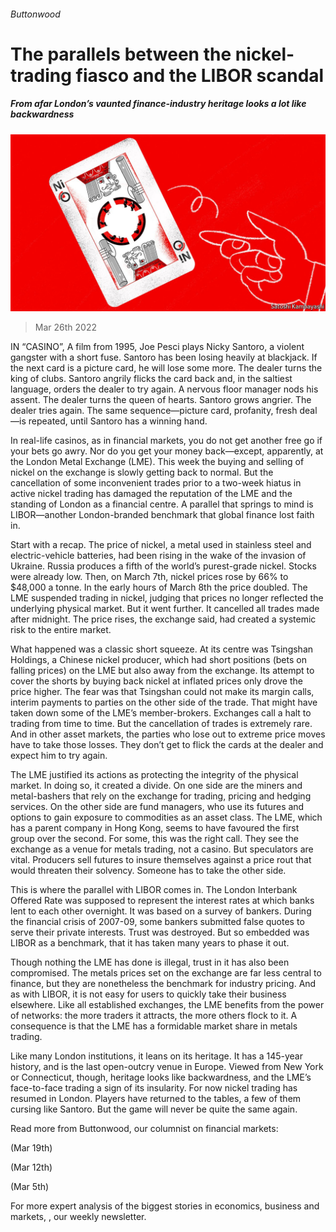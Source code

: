###### Buttonwood

# The parallels between the nickel-trading fiasco and the LIBOR scandal 

##### From afar London’s vaunted finance-industry heritage looks a lot like backwardness 

![image](images/20220326_FND001_0.jpg) 

> Mar 26th 2022 

IN “CASINO”, A film from 1995, Joe Pesci plays Nicky Santoro, a violent gangster with a short fuse. Santoro has been losing heavily at blackjack. If the next card is a picture card, he will lose some more. The dealer turns the king of clubs. Santoro angrily flicks the card back and, in the saltiest language, orders the dealer to try again. A nervous floor manager nods his assent. The dealer turns the queen of hearts. Santoro grows angrier. The dealer tries again. The same sequence—picture card, profanity, fresh deal—is repeated, until Santoro has a winning hand.

In real-life casinos, as in financial markets, you do not get another free go if your bets go awry. Nor do you get your money back—except, apparently, at the London Metal Exchange (LME). This week the buying and selling of nickel on the exchange is slowly getting back to normal. But the cancellation of some inconvenient trades prior to a two-week hiatus in active nickel trading has damaged the reputation of the LME and the standing of London as a financial centre. A parallel that springs to mind is LIBOR—another London-branded benchmark that global finance lost faith in.


Start with a recap. The price of nickel, a metal used in stainless steel and electric-vehicle batteries, had been rising in the wake of the invasion of Ukraine. Russia produces a fifth of the world’s purest-grade nickel. Stocks were already low. Then, on March 7th, nickel prices rose by 66% to $48,000 a tonne. In the early hours of March 8th the price doubled. The LME suspended trading in nickel, judging that prices no longer reflected the underlying physical market. But it went further. It cancelled all trades made after midnight. The price rises, the exchange said, had created a systemic risk to the entire market.

What happened was a classic short squeeze. At its centre was Tsingshan Holdings, a Chinese nickel producer, which had short positions (bets on falling prices) on the LME but also away from the exchange. Its attempt to cover the shorts by buying back nickel at inflated prices only drove the price higher. The fear was that Tsingshan could not make its margin calls, interim payments to parties on the other side of the trade. That might have taken down some of the LME’s member-brokers. Exchanges call a halt to trading from time to time. But the cancellation of trades is extremely rare. And in other asset markets, the parties who lose out to extreme price moves have to take those losses. They don’t get to flick the cards at the dealer and expect him to try again.

The LME justified its actions as protecting the integrity of the physical market. In doing so, it created a divide. On one side are the miners and metal-bashers that rely on the exchange for trading, pricing and hedging services. On the other side are fund managers, who use its futures and options to gain exposure to commodities as an asset class. The LME, which has a parent company in Hong Kong, seems to have favoured the first group over the second. For some, this was the right call. They see the exchange as a venue for metals trading, not a casino. But speculators are vital. Producers sell futures to insure themselves against a price rout that would threaten their solvency. Someone has to take the other side.

This is where the parallel with LIBOR comes in. The London Interbank Offered Rate was supposed to represent the interest rates at which banks lent to each other overnight. It was based on a survey of bankers. During the financial crisis of 2007-09, some bankers submitted false quotes to serve their private interests. Trust was destroyed. But so embedded was LIBOR as a benchmark, that it has taken many years to phase it out.

Though nothing the LME has done is illegal, trust in it has also been compromised. The metals prices set on the exchange are far less central to finance, but they are nonetheless the benchmark for industry pricing. And as with LIBOR, it is not easy for users to quickly take their business elsewhere. Like all established exchanges, the LME benefits from the power of networks: the more traders it attracts, the more others flock to it. A consequence is that the LME has a formidable market share in metals trading.

Like many London institutions, it leans on its heritage. It has a 145-year history, and is the last open-outcry venue in Europe. Viewed from New York or Connecticut, though, heritage looks like backwardness, and the LME’s face-to-face trading a sign of its insularity. For now nickel trading has resumed in London. Players have returned to the tables, a few of them cursing like Santoro. But the game will never be quite the same again.

Read more from Buttonwood, our columnist on financial markets:

 (Mar 19th)

 (Mar 12th)

 (Mar 5th)

For more expert analysis of the biggest stories in economics, business and markets, , our weekly newsletter.

